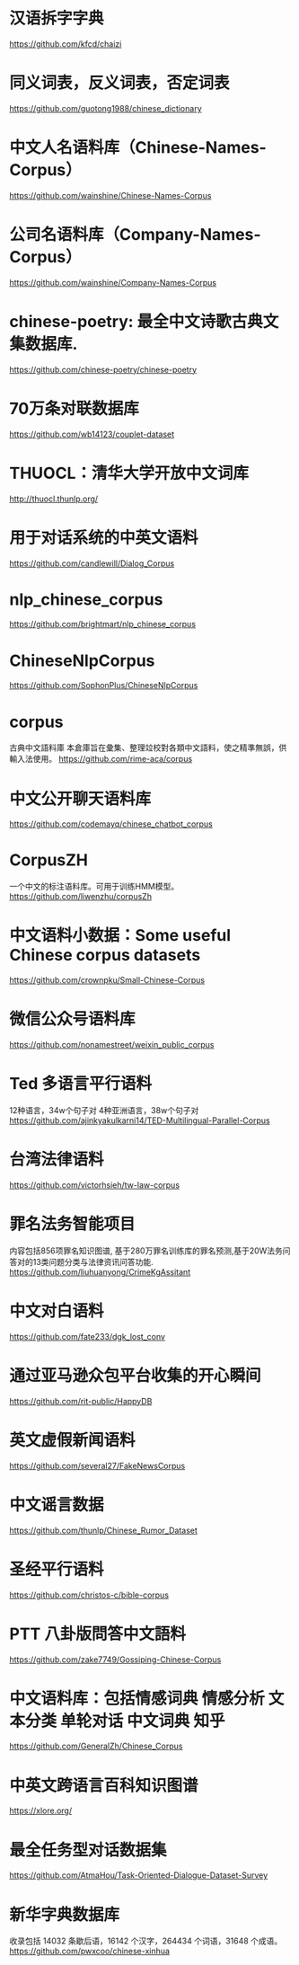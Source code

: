 # 汉语拆字字典
https://github.com/kfcd/chaizi

# 同义词表，反义词表，否定词表
https://github.com/guotong1988/chinese_dictionary

# 中文人名语料库（Chinese-Names-Corpus）
https://github.com/wainshine/Chinese-Names-Corpus
# 公司名语料库（Company-Names-Corpus）
https://github.com/wainshine/Company-Names-Corpus

# chinese-poetry: 最全中文诗歌古典文集数据库.
https://github.com/chinese-poetry/chinese-poetry
# 70万条对联数据库
https://github.com/wb14123/couplet-dataset

# THUOCL：清华大学开放中文词库
http://thuocl.thunlp.org/

# 用于对话系统的中英文语料
https://github.com/candlewill/Dialog_Corpus

# nlp_chinese_corpus
https://github.com/brightmart/nlp_chinese_corpus

# ChineseNlpCorpus
https://github.com/SophonPlus/ChineseNlpCorpus

# corpus
古典中文語料庫 本倉庫旨在彙集、整理竝校對各類中文語料，使之精準無誤，供輸入法使用。
https://github.com/rime-aca/corpus

# 中文公开聊天语料库
https://github.com/codemayq/chinese_chatbot_corpus

# CorpusZH
一个中文的标注语料库。可用于训练HMM模型。
https://github.com/liwenzhu/corpusZh

# 中文语料小数据：Some useful Chinese corpus datasets
https://github.com/crownpku/Small-Chinese-Corpus

# 微信公众号语料库
https://github.com/nonamestreet/weixin_public_corpus

# Ted 多语言平行语料
12种语言，34w个句子对
4种亚洲语言，38w个句子对
https://github.com/ajinkyakulkarni14/TED-Multilingual-Parallel-Corpus

# 台湾法律语料
https://github.com/victorhsieh/tw-law-corpus
# 罪名法务智能项目
内容包括856项罪名知识图谱, 基于280万罪名训练库的罪名预测,基于20W法务问答对的13类问题分类与法律资讯问答功能.
https://github.com/liuhuanyong/CrimeKgAssitant

# 中文对白语料
https://github.com/fate233/dgk_lost_conv

# 通过亚马逊众包平台收集的开心瞬间
https://github.com/rit-public/HappyDB

# 英文虚假新闻语料
https://github.com/several27/FakeNewsCorpus
# 中文谣言数据
https://github.com/thunlp/Chinese_Rumor_Dataset

# 圣经平行语料
https://github.com/christos-c/bible-corpus

# PTT 八卦版問答中文語料
https://github.com/zake7749/Gossiping-Chinese-Corpus

# 中文语料库：包括情感词典 情感分析 文本分类 单轮对话 中文词典 知乎
https://github.com/GeneralZh/Chinese_Corpus


# 中英文跨语言百科知识图谱
https://xlore.org/

# 最全任务型对话数据集
https://github.com/AtmaHou/Task-Oriented-Dialogue-Dataset-Survey

# 新华字典数据库
收录包括 14032 条歇后语，16142 个汉字，264434 个词语，31648 个成语。
https://github.com/pwxcoo/chinese-xinhua
